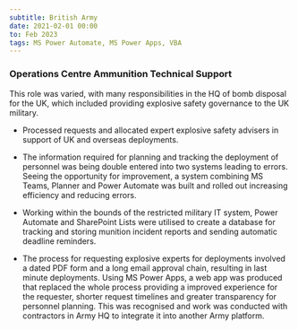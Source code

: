 ```yaml
---
subtitle: British Army
date: 2021-02-01 00:00
to: Feb 2023
tags: MS Power Automate, MS Power Apps, VBA
---
```


### Operations Centre Ammunition Technical Support

This role was varied, with many responsibilities in the HQ of bomb disposal for the UK, which included providing explosive safety governance to the UK military.

- Processed requests and allocated expert explosive safety advisers in support of UK and overseas deployments.

- The information required for planning and tracking the deployment of personnel was being double entered into two systems leading to errors. Seeing the opportunity for improvement, a system combining MS Teams, Planner and Power Automate was built and rolled out increasing efficiency and reducing errors.

- Working within the bounds of the restricted military IT system, Power Automate and SharePoint Lists were utilised to create a database for tracking and storing munition incident reports and sending automatic deadline reminders.

- The process for requesting explosive experts for deployments involved a dated PDF form and a long email approval chain, resulting in last minute deployments. Using MS Power Apps, a web app was produced that replaced the whole process providing a improved experience for the requester, shorter request timelines and greater transparency for personnel planning. This was recognised and work was conducted with contractors in Army HQ to integrate it into another Army platform.
